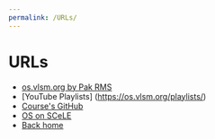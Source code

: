 ```yaml
---
permalink: /URLs/
---
```


# URLs

- [os.vlsm.org by Pak RMS](https://os.vlsm.org/)
- [YouTube Playlists] (https://os.vlsm.org/playlists/)
- [Course's GitHub](https://github.com/UI-FASILKOM-OS)
- [OS on SCeLE](https://scele.cs.ui.ac.id/course/view.php?id=822)
- [Back home](../)
